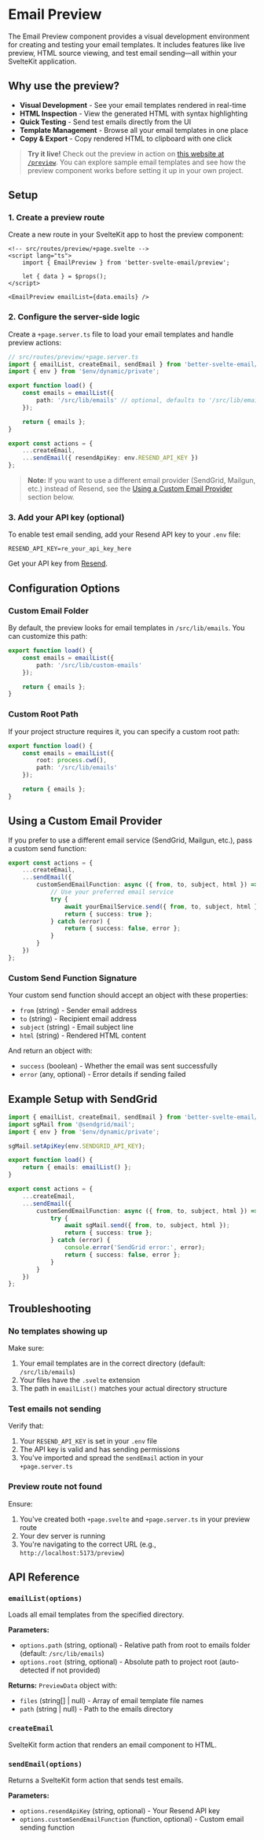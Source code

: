 # Email Preview

The Email Preview component provides a visual development environment for creating and testing your email templates. It includes features like live preview, HTML source viewing, and test email sending—all within your SvelteKit application.

## Why use the preview?

- **Visual Development** - See your email templates rendered in real-time
- **HTML Inspection** - View the generated HTML with syntax highlighting
- **Quick Testing** - Send test emails directly from the UI
- **Template Management** - Browse all your email templates in one place
- **Copy & Export** - Copy rendered HTML to clipboard with one click

> **Try it live!** Check out the preview in action on [this website at `/preview`](/preview). You can explore sample email templates and see how the preview component works before setting it up in your own project.

## Setup

### 1. Create a preview route

Create a new route in your SvelteKit app to host the preview component:

```svelte
<!-- src/routes/preview/+page.svelte -->
<script lang="ts">
	import { EmailPreview } from 'better-svelte-email/preview';

	let { data } = $props();
</script>

<EmailPreview emailList={data.emails} />
```

### 2. Configure the server-side logic

Create a `+page.server.ts` file to load your email templates and handle preview actions:

```typescript
// src/routes/preview/+page.server.ts
import { emailList, createEmail, sendEmail } from 'better-svelte-email/preview';
import { env } from '$env/dynamic/private';

export function load() {
	const emails = emailList({
		path: '/src/lib/emails' // optional, defaults to '/src/lib/emails'
	});

	return { emails };
}

export const actions = {
	...createEmail,
	...sendEmail({ resendApiKey: env.RESEND_API_KEY })
};
```

> **Note:** If you want to use a different email provider (SendGrid, Mailgun, etc.) instead of Resend, see the [Using a Custom Email Provider](#using-a-custom-email-provider) section below.

### 3. Add your API key (optional)

To enable test email sending, add your Resend API key to your `.env` file:

```
RESEND_API_KEY=re_your_api_key_here
```

Get your API key from [Resend](https://resend.com/).

## Configuration Options

### Custom Email Folder

By default, the preview looks for email templates in `/src/lib/emails`. You can customize this path:

```typescript
export function load() {
	const emails = emailList({
		path: '/src/lib/custom-emails'
	});

	return { emails };
}
```

### Custom Root Path

If your project structure requires it, you can specify a custom root path:

```typescript
export function load() {
	const emails = emailList({
		root: process.cwd(),
		path: '/src/lib/emails'
	});

	return { emails };
}
```

## Using a Custom Email Provider

If you prefer to use a different email service (SendGrid, Mailgun, etc.), pass a custom send function:

```typescript
export const actions = {
	...createEmail,
	...sendEmail({
		customSendEmailFunction: async ({ from, to, subject, html }) => {
			// Use your preferred email service
			try {
				await yourEmailService.send({ from, to, subject, html });
				return { success: true };
			} catch (error) {
				return { success: false, error };
			}
		}
	})
};
```

### Custom Send Function Signature

Your custom send function should accept an object with these properties:

- `from` (string) - Sender email address
- `to` (string) - Recipient email address
- `subject` (string) - Email subject line
- `html` (string) - Rendered HTML content

And return an object with:

- `success` (boolean) - Whether the email was sent successfully
- `error` (any, optional) - Error details if sending failed

## Example Setup with SendGrid

```typescript
import { emailList, createEmail, sendEmail } from 'better-svelte-email/preview';
import sgMail from '@sendgrid/mail';
import { env } from '$env/dynamic/private';

sgMail.setApiKey(env.SENDGRID_API_KEY);

export function load() {
	return { emails: emailList() };
}

export const actions = {
	...createEmail,
	...sendEmail({
		customSendEmailFunction: async ({ from, to, subject, html }) => {
			try {
				await sgMail.send({ from, to, subject, html });
				return { success: true };
			} catch (error) {
				console.error('SendGrid error:', error);
				return { success: false, error };
			}
		}
	})
};
```

## Troubleshooting

### No templates showing up

Make sure:

1. Your email templates are in the correct directory (default: `/src/lib/emails`)
2. Your files have the `.svelte` extension
3. The path in `emailList()` matches your actual directory structure

### Test emails not sending

Verify that:

1. Your `RESEND_API_KEY` is set in your `.env` file
2. The API key is valid and has sending permissions
3. You've imported and spread the `sendEmail` action in your `+page.server.ts`

### Preview route not found

Ensure:

1. You've created both `+page.svelte` and `+page.server.ts` in your preview route
2. Your dev server is running
3. You're navigating to the correct URL (e.g., `http://localhost:5173/preview`)

## API Reference

### `emailList(options)`

Loads all email templates from the specified directory.

**Parameters:**

- `options.path` (string, optional) - Relative path from root to emails folder (default: `/src/lib/emails`)
- `options.root` (string, optional) - Absolute path to project root (auto-detected if not provided)

**Returns:** `PreviewData` object with:

- `files` (string[] | null) - Array of email template file names
- `path` (string | null) - Path to the emails directory

### `createEmail`

SvelteKit form action that renders an email component to HTML.

### `sendEmail(options)`

Returns a SvelteKit form action that sends test emails.

**Parameters:**

- `options.resendApiKey` (string, optional) - Your Resend API key
- `options.customSendEmailFunction` (function, optional) - Custom email sending function
